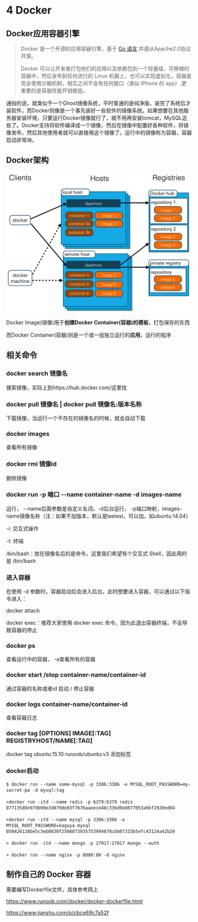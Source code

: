 # 4 Docker

## Docker应用容器引擎

> Docker 是一个开源的应用容器引擎，基于 [Go 语言](http://www.runoob.com/go/go-tutorial.html) 并遵从Apache2.0协议开源。
>
> Docker 可以让开发者打包他们的应用以及依赖包到一个轻量级、可移植的容器中，然后发布到任何流行的 Linux 机器上，也可以实现虚拟化。容器是完全使用沙箱机制，相互之间不会有任何接口（类似 iPhone 的 app）,更重要的是容器性能开销极低。



通俗的说，就类似于一个Ghost镜像系统，平时普通的是纯净版，装完了系统后才装软件，而Docker则像是一个事先装好一些软件的镜像系统。如果想要在其他服务器安装环境，只要运行Docker镜像就行了，就不用再安装tomcat，MySQL这些了。Docker支持将软件编译成一个镜像，然后在镜像中配置好各种软件，将镜像发布，然后其他使用者就可以直接用这个镜像了。运行中的镜像称为容器，容器启动非常块。



## Docker架构

![image.png](images/docker.png)

Docker Image(镜像)用于**创建Docker Container(容器)的模板**，打包保存的东西

而Docker Container(容器)则是一个或一组独立运行的**应用**，运行的程序




## 相关命令

### docker search 镜像名

搜索镜像，实际上到https://hub.docker.com/这里找



### docker pull 镜像名 | docker pull 镜像名:版本名称

下载镜像，当运行一个不存在的镜像名的时候，就会自动下载



### docker images

查看所有镜像



### docker rmi  镜像id

删除镜像



### docker run -p 端口 --name container-name -d images-name

运行， --name后面参数是自定义名词，-d后台运行， -p端口映射，images-name镜像名称（注：如果不加版本，默认是lastest，可以加，如ubuntu:14.04）

-i: 交互式操作

-t: 终端

/bin/bash：放在镜像名后的是命令，这里我们希望有个交互式 Shell，因此用的是 /bin/bash



### 进入容器

在使用 -d 参数时，容器启动后会进入后台。此时想要进入容器，可以通过以下指令进入：

docker attach

docker exec：推荐大家使用 docker exec 命令，因为此退出容器终端，不会导致容器的停止



### docker ps

查看运行中的容器， -a查看所有的容器



### docker start /stop container-name/container-id

通过容器的名称或者id 启动 / 停止容器



### docker logs container-name/container-id

查看容器日志



### docker tag [OPTIONS] IMAGE[:TAG] REGISTRYHOST/NAME[:TAG]

docker tag ubuntu:15.10 runoob/ubuntu:v3 添加标签



### docker启动

```
$ docker run --name some-mysql -p 3306:3306 -e MYSQL_ROOT_PASSWORD=my-secret-pw -d mysql:tag

>docker run -itd --name redis -p 6379:6379 redis
077135d8e979b90e3d879de83f7676aaeece48c336d0e8077053a6bf2920ed04

>docker run -itd --name mysql -p 3306:3306 -e MYSQL_ROOT_PASSWORD=kaguya mysql
050426128be5c3eb0830f2508873935753994878cbb07315b5efc43124a42b20

> docker run -itd --name mongo -p 27017:27017 mongo --auth

> docker run --name nginx -p 8080:80 -d nginx
```




## 制作自己的 Docker 容器

需要编写Dockerfile文件，具体参考网上

https://www.runoob.com/docker/docker-dockerfile.html

https://www.jianshu.com/p/cbce69c7a52f
